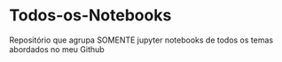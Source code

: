 # Todos-os-Notebooks
Repositório que agrupa SOMENTE jupyter notebooks de todos os temas abordados no meu Github
